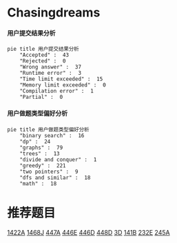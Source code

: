 # Chasingdreams

<!-- tabs:start -->



#### **用户提交结果分析**

```mermaid
pie title 用户提交结果分析
    "Accepted" :  43
    "Rejected" :  0
    "Wrong answer" :  37
    "Runtime error" :  3
    "Time limit exceeded" :  15
    "Memory limit exceeded" :  0
    "Compilation error" :  1
    "Partial" :  0
```

#### **用户做题类型偏好分析**

```mermaid
pie title 用户做题类型偏好分析
    "binary search" :  16
    "dp" :  24
    "graphs" :  79
    "trees" :  13
    "divide and conquer" :  1
    "greedy" :  221
    "two pointers" :  9
    "dfs and similar" :  18
    "math" :  18
```



<!-- tabs:end -->
# 推荐题目
[1422A](https://codeforces.com/contest/1422/problem/A)
[1468J](https://codeforces.com/contest/1468/problem/J)
[447A](https://codeforces.com/contest/447/problem/A)
[446E](https://codeforces.com/contest/446/problem/E)
[446D](https://codeforces.com/contest/446/problem/D)
[448D](https://codeforces.com/contest/448/problem/D)
[3D](https://codeforces.com/contest/3/problem/D)
[141B](https://codeforces.com/contest/141/problem/B)
[232E](https://codeforces.com/contest/232/problem/E)
[245A](https://codeforces.com/contest/245/problem/A)
